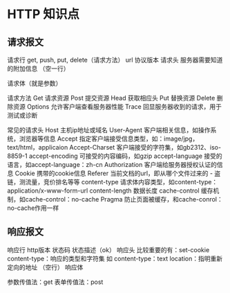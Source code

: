 # HTTP 知识点
## 请求报文
请求行
get, push, put, delete（请求方法）		url		协议版本
请求头
服务器需要知道的附加信息
（空一行）

请求体（就是参数）

请求方法
Get	请求资源
Post	提交资源
Head	获取相应头
Put	替换资源
Delete	删除资源
Options	允许客户端查看服务器性能
Trace	回显服务器收到的请求，用于测试或诊断

常见的请求头
Host	主机ip地址或域名
User-Agent		客户端相关信息，如操作系统，浏览器等信息
Accept			指定客户端接受信息类型，如：image/jpg，text/html，applicaion
Accept-Charset	客户端接受的字符集，如gb2312、iso-8859-1
accept-encoding	可接受的内容编码，如gzip
accept-language	接受的语言，如accept-language：zh-cn
Authorization		客户端给服务器授权认证的信息
Cookie			携带的cookie信息
Referer		当前文档的url，即从哪个文件过来的	- 盗链，测流量，竞价排名等等
content-type		请求体内容类型，如content-type：application/x-www-form-url
content-length	数据长度
cache-control		缓存机制，如cache-control：no-cache
Pragma		防止页面被缓存，和cache-conrol：no-cache作用一样

## 响应报文
响应行
http版本	状态码		状态描述（ok）
响应头
比较重要的有：set-cookie	content-type：响应的类型和字符集 如 content-type：text		location：指明重新定向的地址
（空行）
响应体


参数传值法：get
表单传值法：post

